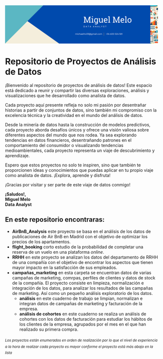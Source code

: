 ![Banner](/assets/banner.png)
# Repositorio de Proyectos de Análisis de Datos

¡Bienvenido al repositorio de proyectos de análisis de datos! Este espacio está dedicado a reunir y compartir las diversas exploraciones, análisis y visualizaciones que he desarrollado como analista de datos.

Cada proyecto aquí presente refleja no solo mi pasión por desentrañar historias a partir de conjuntos de datos, sino también mi compromiso con la excelencia técnica y la creatividad en el mundo del análisis de datos.

Desde la minería de datos hasta la construcción de modelos predictivos, cada proyecto aborda desafíos únicos y ofrece una visión valiosa sobre diferentes aspectos del mundo que nos rodea. Ya sea explorando tendencias en datos financieros, desentrañando patrones en el comportamiento del consumidor o visualizando tendencias medioambientales, cada proyecto representa un viaje de descubrimiento y aprendizaje.

Espero que estos proyectos no solo te inspiren, sino que también te proporcionen ideas y conocimientos que puedas aplicar en tu propio viaje como analista de datos. ¡Explora, aprende y disfruta!

¡Gracias por visitar y ser parte de este viaje de datos conmigo!

**¡Saludos!,  
Miguel Melo  
Data Analyst**

## En este repositorio encontraras:
- **AirBnB_Analysis** este proyecto se basa en el análisis de los datos de publicaciones de Air BnB en Madrid con el objetivo de optimizar los precios de los apartamentos.
- **flight_booking** corto estudio de la probabilidad de completar una reserva de un vuelo en una plataforma *online*. 
- **RRHH** en este proyecto se analizan los datos del departamento de RRHH de una compañía con el objetivo de encontrar los aspectos que tienen mayor impacto en la satisfacción de sus empleados.
- **campañas_marketing** en esta carpeta se encuentran datos de varias campañas de marketing, comrpas, perfiles de clientes y datos de stock de la compañía. El proyecto consiste en limpieza, normalización e integración de los datos, para analizar los resultados de las campañas de marketing. Así como un pequeño análisis exploratorio de los datos.
    - **análisis** en este cuaderno de trabajo se limpian, normalizan e integran datos de campañas de marketing y facturación de la empresa.
    - **análisis de cohortes** en este cuaderno se realiza un análisis de cohortes con los datos de facturación para estudiar los hábitos de los clientes de la empresa, agrupados por el mes en el que han realizado su primera compra.

<sub>*Los proyectos están enumerados en orden de realización por lo que el nivel de experiencia a la hora de realizar cada proyecto es mayor conforme el proyecto está más abajo en la lista*</sub>

